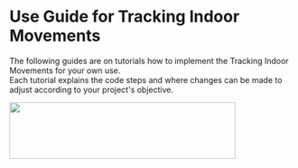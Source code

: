 # Use Guide for Tracking Indoor Movements

The following guides are on tutorials how to implement the Tracking Indoor Movements for your own use.  
Each tutorial explains the code steps and where changes can be made to adjust according to your project's objective.



<img src="https://cdn.pixabay.com/photo/2016/09/09/05/44/tutorial-1656197_960_720.png" height="100" width="400">
